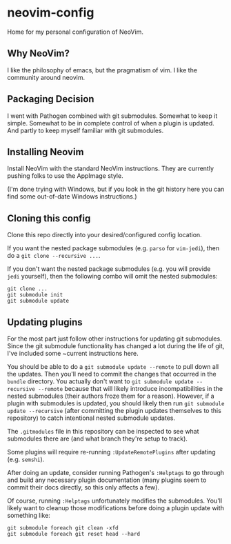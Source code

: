 # neovim-config
Home for my personal configuration of NeoVim.

## Why NeoVim?

I like the philosophy of emacs, but the pragmatism of vim.  I like the community around neovim.

## Packaging Decision

I went with Pathogen combined with git submodules.  Somewhat to keep it simple.  Somewhat to be in complete control of when a plugin is updated.  And partly to keep myself familiar with git submodules.

## Installing Neovim

Install NeoVim with the standard NeoVim instructions.  They are currently pushing folks to use the AppImage style.

(I'm done trying with Windows, but if you look in the git history here you can find some out-of-date Windows instructions.)

## Cloning this config

Clone this repo directly into your desired/configured config location.

If you want the nested package submodules (e.g. `parso` for `vim-jedi`), then do a `git clone --recursive ...`.

If you don't want the nested package submodules (e.g. you will provide `jedi` yourself), then the following combo will omit the nested submodules:

```
git clone ...
git submodule init
git submodule update

```

## Updating plugins

For the most part just follow other instructions for updating git submodules.  Since the git submodule functionality has changed a lot during the life of git, I've included some ~current instructions here.

You should be able to do a `git submodule update --remote` to pull down all the updates.  Then you'll need to commit the changes that occurred in the `bundle` directory.  You actually don't want to `git submodule update --recursive --remote` because that will likely introduce incompatibilities in the nested submodules (their authors froze them for a reason).  However, if a plugin with submodules is updated, you should likely then run `git submodule update --recursive` (after committing the plugin updates themselves to this repository) to catch intentional nested submodule updates.

The `.gitmodules` file in this repository can be inspected to see what submodules there are (and what branch they're setup to track).

Some plugins will require re-running `:UpdateRemotePlugins` after updating (e.g. `semshi`).

After doing an update, consider running Pathogen's `:Helptags` to go through and build any necessary plugin documentation (many plugins seem to commit their docs directly, so this only affects a few).

Of course, running `:Helptags` unfortunately modifies the submodules.  You'll likely want to cleanup those modifications before doing a plugin update with something like:
```
git submodule foreach git clean -xfd
git submodule foreach git reset head --hard
```
